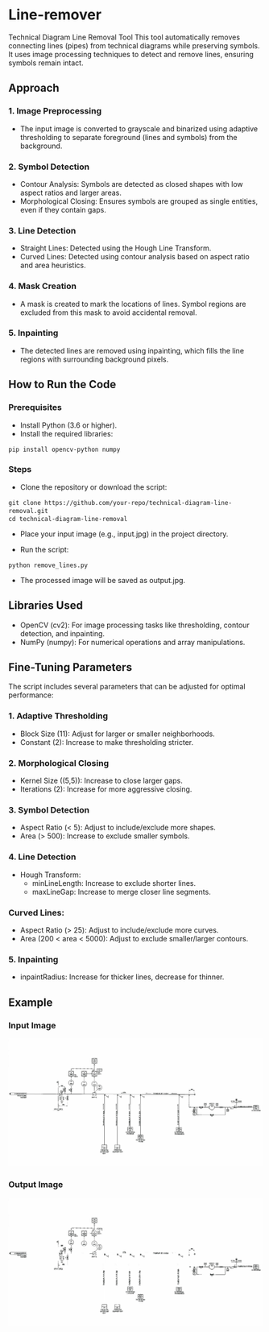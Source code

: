 # Line-remover
Technical Diagram Line Removal Tool
This tool automatically removes connecting lines (pipes) from technical diagrams while preserving symbols. It uses image processing techniques to detect and remove lines, ensuring symbols remain intact.

## Approach
### 1. Image Preprocessing
  - The input image is converted to grayscale and binarized using adaptive thresholding to separate foreground (lines and symbols) from the background.

### 2. Symbol Detection
  - Contour Analysis: Symbols are detected as closed shapes with low aspect ratios and larger areas.
  - Morphological Closing: Ensures symbols are grouped as single entities, even if they contain gaps.

### 3. Line Detection
  - Straight Lines: Detected using the Hough Line Transform.
  - Curved Lines: Detected using contour analysis based on aspect ratio and area heuristics.

### 4. Mask Creation
  - A mask is created to mark the locations of lines. Symbol regions are excluded from this mask to avoid accidental removal.

### 5. Inpainting
  - The detected lines are removed using inpainting, which fills the line regions with surrounding background pixels.

## How to Run the Code
### Prerequisites
- Install Python (3.6 or higher).
- Install the required libraries:

```
pip install opencv-python numpy
```
### Steps
 - Clone the repository or download the script:
```
git clone https://github.com/your-repo/technical-diagram-line-removal.git
cd technical-diagram-line-removal
```
- Place your input image (e.g., input.jpg) in the project directory.

- Run the script:
```
python remove_lines.py
```
- The processed image will be saved as output.jpg.

## Libraries Used
- OpenCV (cv2): For image processing tasks like thresholding, contour detection, and inpainting.
- NumPy (numpy): For numerical operations and array manipulations.

## Fine-Tuning Parameters
 The script includes several parameters that can be adjusted for optimal performance:

### 1. Adaptive Thresholding
  - Block Size (11): Adjust for larger or smaller neighborhoods.
  - Constant (2): Increase to make thresholding stricter.

### 2. Morphological Closing
  - Kernel Size ((5,5)): Increase to close larger gaps.
  - Iterations (2): Increase for more aggressive closing.

### 3. Symbol Detection
  - Aspect Ratio (< 5): Adjust to include/exclude more shapes.
  - Area (> 500): Increase to exclude smaller symbols.

### 4. Line Detection
  - Hough Transform:
    - minLineLength: Increase to exclude shorter lines.
    - maxLineGap: Increase to merge closer line segments.

### Curved Lines:
 - Aspect Ratio (> 25): Adjust to include/exclude more curves.
 - Area (200 < area < 5000): Adjust to exclude smaller/larger contours.

### 5. Inpainting
  - inpaintRadius: Increase for thicker lines, decrease for thinner.

## Example
### Input Image
![alt text](https://github.com/Hooman-Bean/Line-remover/blob/main/input.jpg)

### Output Image
![alt text](https://github.com/Hooman-Bean/Line-remover/blob/main/output.jpg)
